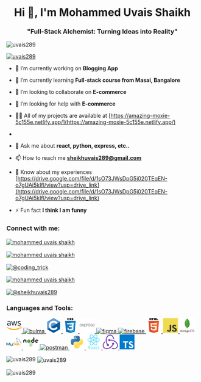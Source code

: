 <h1 align="center">Hi 👋, I'm Mohammed Uvais Shaikh</h1>

<h3 align="center">"Full-Stack Alchemist: Turning Ideas into Reality"</h3>



<p align="left"> <img src="https://komarev.com/ghpvc/?username=uvais289&label=Profile%20views&color=0e75b6&style=flat" alt="uvais289" /> </p>



<p align="left"> <a href="https://github.com/ryo-ma/github-profile-trophy"><img src="https://github-profile-trophy.vercel.app/?username=uvais289" alt="uvais289" /></a> </p>



- 🔭 I’m currently working on **Blogging App**



- 🌱 I’m currently learning **Full-stack course from Masai, Bangalore**



- 👯 I’m looking to collaborate on **E-commerce**



- 🤝 I’m looking for help with **E-commerce**



- 👨‍💻 All of my projects are available at [https://amazing-moxie-5c155e.netlify.app/](https://amazing-moxie-5c155e.netlify.app/)
- 


- 💬 Ask me about **react, python, express, etc..**



- 📫 How to reach me **sheikhuvais289@gmail.com**



- 📄 Know about my experiences [https://drive.google.com/file/d/1sO73JWsDpG5j020TEqEN-o7gUAi5kIfl/view?usp=drive_link](https://drive.google.com/file/d/1sO73JWsDpG5j020TEqEN-o7gUAi5kIfl/view?usp=drive_link)



- ⚡ Fun fact **I think I am funny**



<h3 align="left">Connect with me:</h3>

<p align="left">

<a href="https://linkedin.com/in/mohammed uvais shaikh" target="blank"><img align="center" src="https://raw.githubusercontent.com/rahuldkjain/github-profile-readme-generator/master/src/images/icons/Social/linked-in-alt.svg" alt="mohammed uvais shaikh" height="30" width="40" /></a>

<a href="https://codesandbox.com/mohammed uvais shaikh" target="blank"><img align="center" src="https://raw.githubusercontent.com/rahuldkjain/github-profile-readme-generator/master/src/images/icons/Social/codesandbox.svg" alt="mohammed uvais shaikh" height="30" width="40" /></a>

<a href="https://www.youtube.com/c/@coding_trick" target="blank"><img align="center" src="https://raw.githubusercontent.com/rahuldkjain/github-profile-readme-generator/master/src/images/icons/Social/youtube.svg" alt="@coding_trick" height="30" width="40" /></a>

<a href="https://www.leetcode.com/mohammed uvais shaikh" target="blank"><img align="center" src="https://raw.githubusercontent.com/rahuldkjain/github-profile-readme-generator/master/src/images/icons/Social/leet-code.svg" alt="mohammed uvais shaikh" height="30" width="40" /></a>

<a href="https://www.hackerearth.com/@sheikhuvais289" target="blank"><img align="center" src="https://raw.githubusercontent.com/rahuldkjain/github-profile-readme-generator/master/src/images/icons/Social/hackerearth.svg" alt="@sheikhuvais289" height="30" width="40" /></a>

</p>



<h3 align="left">Languages and Tools:</h3>

<p align="left"> <a href="https://aws.amazon.com" target="_blank" rel="noreferrer"> <img src="https://raw.githubusercontent.com/devicons/devicon/master/icons/amazonwebservices/amazonwebservices-original-wordmark.svg" alt="aws" width="40" height="40"/> </a> <a href="https://bulma.io/" target="_blank" rel="noreferrer"> <img src="https://raw.githubusercontent.com/gilbarbara/logos/804dc257b59e144eaca5bc6ffd16949752c6f789/logos/bulma.svg" alt="bulma" width="40" height="40"/> </a> <a href="https://www.cprogramming.com/" target="_blank" rel="noreferrer"> <img src="https://raw.githubusercontent.com/devicons/devicon/master/icons/c/c-original.svg" alt="c" width="40" height="40"/> </a> <a href="https://www.w3schools.com/css/" target="_blank" rel="noreferrer"> <img src="https://raw.githubusercontent.com/devicons/devicon/master/icons/css3/css3-original-wordmark.svg" alt="css3" width="40" height="40"/> </a> <a href="https://expressjs.com" target="_blank" rel="noreferrer"> <img src="https://raw.githubusercontent.com/devicons/devicon/master/icons/express/express-original-wordmark.svg" alt="express" width="40" height="40"/> </a> <a href="https://www.figma.com/" target="_blank" rel="noreferrer"> <img src="https://www.vectorlogo.zone/logos/figma/figma-icon.svg" alt="figma" width="40" height="40"/> </a> <a href="https://firebase.google.com/" target="_blank" rel="noreferrer"> <img src="https://www.vectorlogo.zone/logos/firebase/firebase-icon.svg" alt="firebase" width="40" height="40"/> </a> <a href="https://www.w3.org/html/" target="_blank" rel="noreferrer"> <img src="https://raw.githubusercontent.com/devicons/devicon/master/icons/html5/html5-original-wordmark.svg" alt="html5" width="40" height="40"/> </a> <a href="https://developer.mozilla.org/en-US/docs/Web/JavaScript" target="_blank" rel="noreferrer"> <img src="https://raw.githubusercontent.com/devicons/devicon/master/icons/javascript/javascript-original.svg" alt="javascript" width="40" height="40"/> </a> <a href="https://www.mongodb.com/" target="_blank" rel="noreferrer"> <img src="https://raw.githubusercontent.com/devicons/devicon/master/icons/mongodb/mongodb-original-wordmark.svg" alt="mongodb" width="40" height="40"/> </a> <a href="https://www.mysql.com/" target="_blank" rel="noreferrer"> <img src="https://raw.githubusercontent.com/devicons/devicon/master/icons/mysql/mysql-original-wordmark.svg" alt="mysql" width="40" height="40"/> </a> <a href="https://nodejs.org" target="_blank" rel="noreferrer"> <img src="https://raw.githubusercontent.com/devicons/devicon/master/icons/nodejs/nodejs-original-wordmark.svg" alt="nodejs" width="40" height="40"/> </a> <a href="https://postman.com" target="_blank" rel="noreferrer"> <img src="https://www.vectorlogo.zone/logos/getpostman/getpostman-icon.svg" alt="postman" width="40" height="40"/> </a> <a href="https://www.python.org" target="_blank" rel="noreferrer"> <img src="https://raw.githubusercontent.com/devicons/devicon/master/icons/python/python-original.svg" alt="python" width="40" height="40"/> </a> <a href="https://reactjs.org/" target="_blank" rel="noreferrer"> <img src="https://raw.githubusercontent.com/devicons/devicon/master/icons/react/react-original-wordmark.svg" alt="react" width="40" height="40"/> </a> <a href="https://redux.js.org" target="_blank" rel="noreferrer"> <img src="https://raw.githubusercontent.com/devicons/devicon/master/icons/redux/redux-original.svg" alt="redux" width="40" height="40"/> </a> <a href="https://www.typescriptlang.org/" target="_blank" rel="noreferrer"> <img src="https://raw.githubusercontent.com/devicons/devicon/master/icons/typescript/typescript-original.svg" alt="typescript" width="40" height="40"/> </a> </p>



<p><img align="left" src="https://github-readme-stats.vercel.app/api/top-langs?username=uvais289&show_icons=true&locale=en&layout=compact" alt="uvais289" /></p>



<p>&nbsp;<img align="center" src="https://github-readme-stats.vercel.app/api?username=uvais289&show_icons=true&locale=en" alt="uvais289" /></p>



<p><img align="center" src="https://github-readme-streak-stats.herokuapp.com/?user=uvais289&" alt="uvais289" /></p>

